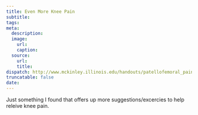 ```yaml
---
title: Even More Knee Pain
subtitle:
tags:
meta:
  description:
  image:
    url:
    caption:
  source:
    url:
    title:
dispatch: http://www.mckinley.illinois.edu/handouts/patellofemoral_pain/patellofemoral_pain.html
truncatable: false
date:
---
```


Just something I found that offers up more suggestions/excercies to help releive knee pain.
